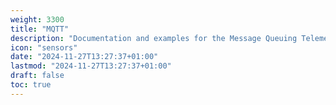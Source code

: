 ```yaml
---
weight: 3300
title: "MQTT"
description: "Documentation and examples for the Message Queuing Telemetry Transport protocol"
icon: "sensors"
date: "2024-11-27T13:27:37+01:00"
lastmod: "2024-11-27T13:27:37+01:00"
draft: false
toc: true
---
```


